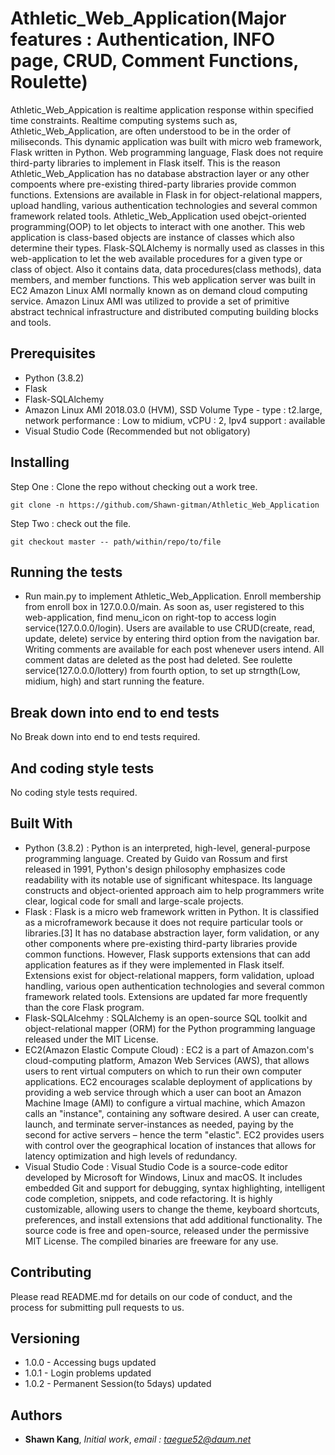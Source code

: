 # Athletic_Web_Application(Major features : Authentication, INFO page, CRUD, Comment Functions, Roulette)
 Athletic_Web_Appication is realtime application response within specified time constraints. Realtime computing systems such as, Athletic_Web_Application, are often understood to be in the order of miliseconds. This dynamic application was built with micro web framework, Flask written in Python. Web programming language, Flask does not require third-party libraries to implement in Flask itself. This is the reason Athletic_Web_Application has no database abstraction layer or any other compoents where pre-existing thired-party libraries provide common functions. Extensions are available in Flask in for object-relational mappers, upload handling, various authentication technologies and several common framework related tools. Athletic_Web_Application used obejct-oriented programming(OOP) to let objects to interact with one another. This web application is class-based objects are instance of classes which also determine their types. Flask-SQLAlchemy is normally used as classes in this web-application to let the web available procedures for a given type or class of object. Also it contains data, data procedures(class methods), data members, and member functions. This web application server was built in EC2 Amazon Linux AMI normally known as on demand cloud computing service. Amazon Linux AMI was utilized to provide a set of primitive abstract technical infrastructure and distributed computing building blocks and tools.

## Prerequisites

* Python (3.8.2)
* Flask
* Flask-SQLAlchemy
* Amazon Linux AMI 2018.03.0 (HVM), SSD Volume Type - type : t2.large, network performance : Low to midium, vCPU : 2, Ipv4 support : available
* Visual Studio Code (Recommended but not obligatory)

## Installing

Step One : Clone the repo without checking out a work tree.
```
git clone -n https://github.com/Shawn-gitman/Athletic_Web_Application
```
Step Two : check out the file.
```
git checkout master -- path/within/repo/to/file
```

## Running the tests

* Run main.py to implement Athletic_Web_Application. Enroll membership from enroll box in 127.0.0.0/main. As soon as, user registered to this web-application, find menu_icon on right-top to access login service(127.0.0.0/login). Users are available to use CRUD(create, read, update, delete) service by entering third option from the navigation bar. Writing comments are available for each post whenever users intend. All comment datas are deleted as the post had deleted. See roulette service(127.0.0.0/lottery) from fourth option, to set up strngth(Low, midium, high) and start running the feature.

## Break down into end to end tests

No Break down into end to end tests required.

## And coding style tests

No coding style tests required.

## Built With

* Python (3.8.2) : Python is an interpreted, high-level, general-purpose programming language. Created by Guido van Rossum and first released in 1991, Python's design philosophy emphasizes code readability with its notable use of significant whitespace. Its language constructs and object-oriented approach aim to help programmers write clear, logical code for small and large-scale projects.
* Flask : Flask is a micro web framework written in Python. It is classified as a microframework because it does not require particular tools or libraries.[3] It has no database abstraction layer, form validation, or any other components where pre-existing third-party libraries provide common functions. However, Flask supports extensions that can add application features as if they were implemented in Flask itself. Extensions exist for object-relational mappers, form validation, upload handling, various open authentication technologies and several common framework related tools. Extensions are updated far more frequently than the core Flask program.
* Flask-SQLAlcehmy : SQLAlchemy is an open-source SQL toolkit and object-relational mapper (ORM) for the Python programming language released under the MIT License.
* EC2(Amazon Elastic Compute Cloud) : EC2 is a part of Amazon.com's cloud-computing platform, Amazon Web Services (AWS), that allows users to rent virtual computers on which to run their own computer applications. EC2 encourages scalable deployment of applications by providing a web service through which a user can boot an Amazon Machine Image (AMI) to configure a virtual machine, which Amazon calls an "instance", containing any software desired. A user can create, launch, and terminate server-instances as needed, paying by the second for active servers – hence the term "elastic". EC2 provides users with control over the geographical location of instances that allows for latency optimization and high levels of redundancy.
* Visual Studio Code : Visual Studio Code is a source-code editor developed by Microsoft for Windows, Linux and macOS. It includes embedded Git and support for debugging, syntax highlighting, intelligent code completion, snippets, and code refactoring. It is highly customizable, allowing users to change the theme, keyboard shortcuts, preferences, and install extensions that add additional functionality. The source code is free and open-source, released under the permissive MIT License. The compiled binaries are freeware for any use.

## Contributing

Please read README.md for details on our code of conduct, and the process for submitting pull requests to us.

## Versioning

* 1.0.0 - Accessing bugs updated
* 1.0.1 - Login problems updated
* 1.0.2 - Permanent Session(to 5days) updated

## Authors

* **Shawn Kang**,  *Initial work*,  *email : taegue52@daum.net*

